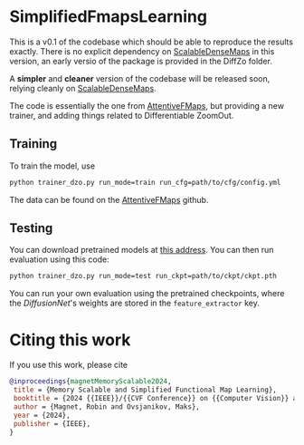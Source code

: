# SimplifiedFmapsLearning

This is a v0.1 of the codebase which should be able to reproduce the results exactly. There is no explicit dependency on [ScalableDenseMaps](https://github.com/RobinMagnet/ScalableDenseMaps) in this version, an early versio of the package is provided in the DiffZo folder.

A **simpler** and **cleaner** version of the codebase will be released soon, relying cleanly on [ScalableDenseMaps](https://github.com/RobinMagnet/ScalableDenseMaps).

The code is essentially the one from [AttentiveFMaps](https://github.com/craigleili/AttentiveFMaps), but providing a new trainer, and adding things related to Differentiable ZoomOut.

## Training
To train the model, use
```bash
python trainer_dzo.py run_mode=train run_cfg=path/to/cfg/config.yml
```

The data can be found on the [AttentiveFMaps](https://github.com/craigleili/AttentiveFMaps) github.

## Testing

You can download pretrained models at [this address](https://www.lix.polytechnique.fr/Labo/Robin.Magnet/CVPR24/res_cache.zip). You can then run evaluation using this code:

```bash
python trainer_dzo.py run_mode=test run_ckpt=path/to/ckpt/ckpt.pth
```


You can run your own evaluation using the pretrained checkpoints, where the *DiffusionNet*'s weights are stored in the `feature_extractor` key.


 # Citing this work

 If you use this work, please cite

 ```bibtex
@inproceedings{magnetMemoryScalable2024,
  title = {Memory Scalable and Simplified Functional Map Learning},
  booktitle = {2024 {{IEEE}}/{{CVF Conference}} on {{Computer Vision}} and {{Pattern Recognition}} ({{CVPR}})},
  author = {Magnet, Robin and Ovsjanikov, Maks},
  year = {2024},
  publisher = {IEEE},
}
```
